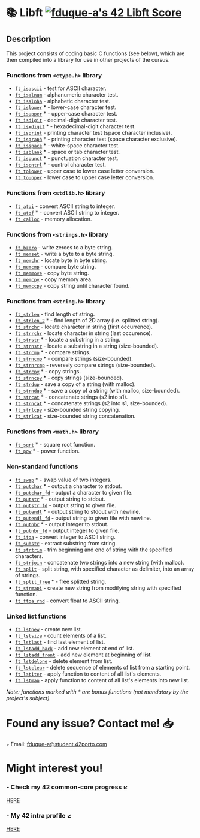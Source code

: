 # 📚 Libft [![fduque-a's 42 Libft Score](https://badge42.vercel.app/api/v2/cli4i2e8c001108jt19bvwefz/project/3063782)](https://github.com/JaeSeoKim/badge42)


## Description

This project consists of coding basic C functions (see below), which are then compiled into a library for use in other projects of the cursus.

### Functions from `<ctype.h>` library

* [`ft_isascii`](libft/srcs/is/ft_isascii.c)			- test for ASCII character.
* [`ft_isalnum`](libft/srcs/is/ft_isalnum.c)			- alphanumeric character test.
* [`ft_isalpha`](libft/srcs/is/ft_isalpha.c)			- alphabetic character test.
* [`ft_islower`](libft/srcs/is/ft_islower.c) *	- lower-case character test.
* [`ft_isupper`](libft/srcs/is/ft_isupper.c) *	- upper-case character test.
* [`ft_isdigit`](libft/srcs/is/ft_isdigit.c)			- decimal-digit character test.
* [`ft_isxdigit`](libft/srcs/is/ft_isxdigit.c) *	- hexadecimal-digit character test.
* [`ft_isprint`](libft/srcs/is/ft_isprint.c)			- printing character test (space character inclusive).
* [`ft_isgraph`](libft/srcs/is/ft_isgraph.c) *	- printing character test (space character exclusive).
* [`ft_isspace`](libft/srcs/is/ft_isspace.c) *	- white-space character test.
* [`ft_isblank`](libft/srcs/is/ft_isblank.c) *	- space or tab character test.
* [`ft_ispunct`](libft/srcs/is/ft_ispunct.c) *	- punctuation character test.
* [`ft_iscntrl`](libft/srcs/is/ft_iscntrl.c) *	- control character test.
* [`ft_tolower`](libft/srcs/to/ft_tolower.c)			- upper case to lower case letter conversion.
* [`ft_toupper`](libft/srcs/to/ft_toupper.c)			- lower case to upper case letter conversion.

### Functions from `<stdlib.h>` library

* [`ft_atoi`](libft/srcs/to/ft_atoi.c)		- convert ASCII string to integer.
* [`ft_atof`](libft/srcs/to/ft_atof.c) *		- convert ASCII string to integer.
* [`ft_calloc`](libft/srcs/mem/ft_calloc.c)	- memory allocation.

### Functions from `<strings.h>` library

* [`ft_bzero`](libft/srcs/mem/ft_bzero.c)		- write zeroes to a byte string.
* [`ft_memset`](libft/srcs/mem/ft_memset.c)		- write a byte to a byte string.
* [`ft_memchr`](libft/srcs/mem/ft_memchr.c)		- locate byte in byte string.
* [`ft_memcmp`](libft/srcs/mem/ft_memcmp.c)		- compare byte string.
* [`ft_memmove`](libft/srcs/mem/ft_memmove.c)	- copy byte string.
* [`ft_memcpy`](libft/srcs/mem/ft_memcpy.c)		- copy memory area.
* [`ft_memccpy`](libft/srcs/mem/ft_memccpy.c)	- copy string until character found.

### Functions from `<string.h>` library

* [`ft_strlen`](libft/srcs/str/ft_strlen.c)				- find length of string.
* [`ft_strlen_2`](libft/srcs/str/ft_strlen_2.c) *				- find length of 2D array (i.e. splitted string).
* [`ft_strchr`](libft/srcs/str/ft_strchr.c)				- locate character in string (first occurrence).
* [`ft_strrchr`](libft/srcs/str/ft_strrchr.c)			- locate character in string (last occurence).
* [`ft_strstr`](libft/srcs/str/ft_strstr.c) *		- locate a substring in a string.
* [`ft_strnstr`](libft/srcs/str/ft_strnstr.c)			- locate a substring in a string (size-bounded).
* [`ft_strcmp`](libft/srcs/str/ft_strcmp.c) *		- compare strings.
* [`ft_strncmp`](libft/srcs/str/ft_strncmp.c) *			- compare strings (size-bounded).
* [`ft_strnrcmp`](libft/srcs/str/ft_strnrcmp.c)			- reversely compare strings (size-bounded).
* [`ft_strcpy`](libft/srcs/str/ft_strcpy.c) *		- copy strings.
* [`ft_strncpy`](libft/srcs/str/ft_strncpy.c) *	- copy strings (size-bounded).
* [`ft_strdup`](libft/srcs/str/ft_strdup.c)				- save a copy of a string (with malloc).
* [`ft_strndup`](libft/srcs/str/ft_strndup.c) *	- save a copy of a string (with malloc, size-bounded).
* [`ft_strcat`](libft/srcs/str/ft_strcat.c) *		- concatenate strings (s2 into s1).
* [`ft_strncat`](libft/srcs/str/ft_strncat.c) *	- concatenate strings (s2 into s1, size-bounded).
* [`ft_strlcpy`](libft/srcs/str/ft_strlcpy.c)			- size-bounded string copying.
* [`ft_strlcat`](libft/srcs/str/ft_strlcat.c)			- size-bounded string concatenation.

### Functions from `<math.h>` library

* [`ft_sqrt`](libft/srcs/math/ft_sqrt.c) *	- square root function.
* [`ft_pow`](libft/srcs/math/ft_pow.c) *	- power function.

### Non-standard functions

* [`ft_swap`](libft/srcs/mem/ft_swap.c) *			- swap value of two integers.
* [`ft_putchar`](libft/srcs/put/ft_putchar.c) *	- output a character to stdout.
* [`ft_putchar_fd`](libft/srcs/put/ft_putchar_fd.c)		- output a character to given file.
* [`ft_putstr`](libft/srcs/put/ft_putstr.c) *		- output string to stdout.
* [`ft_putstr_fd`](libft/srcs/put/ft_putstr_fd.c)		- output string to given file.
* [`ft_putendl`](libft/srcs/put/ft_putendl.c) *	- output string to stdout with newline.
* [`ft_putendl_fd`](libft/srcs/put/ft_putendl_fd.c)		- output string to given file with newline.
* [`ft_putnbr`](libft/srcs/put/ft_putnbr.c) *		- output integer to stdout.
* [`ft_putnbr_fd`](libft/srcs/put/ft_putnbr_fd.c)		- output integer to given file.
* [`ft_itoa`](libft/srcs/to/ft_itoa.c)					- convert integer to ASCII string.
* [`ft_substr`](libft/srcs/str/ft_substr.c)				- extract substring from string.
* [`ft_strtrim`](libft/srcs/str/ft_strtrim.c)			- trim beginning and end of string with the specified characters.
* [`ft_strjoin`](libft/srcs/str/ft_strjoin.c)			- concatenate two strings into a new string (with malloc).
* [`ft_split`](libft/srcs/str/ft_split.c)				- split string, with specified character as delimiter, into an array of strings.
* [`ft_split_free`](libft/srcs/str/ft_split_free.c) *				- free splitted string.
* [`ft_strmapi`](libft/srcs/str/ft_strmapi.c)			- create new string from modifying string with specified function.
* [`ft_ftoa_rnd`](libft/srcs/str/ft_ftoa_rnd.c)			- convert float to ASCII string.

### Linked list functions

* [`ft_lstnew`](libft/srcs/lst/ft_lstnew.c)				- create new list.
* [`ft_lstsize`](libft/srcs/lst/ft_lstsize.c)			- count elements of a list.
* [`ft_lstlast`](libft/srcs/lst/ft_lstlast.c)			- find last element of list.
* [`ft_lstadd_back`](libft/srcs/lst/ft_lstadd_back.c)	- add new element at end of list.
* [`ft_lstadd_front`](libft/srcs/lst/ft_lstadd_front.c)	- add new element at beginning of list.
* [`ft_lstdelone`](libft/srcs/lst/ft_lstdelone.c)		- delete element from list.
* [`ft_lstclear`](libft/srcs/lst/ft_lstclear.c)			- delete sequence of elements of list from a starting point.
* [`ft_lstiter`](libft/srcs/lst/ft_lstiter.c)			- apply function to content of all list's elements.
* [`ft_lstmap`](libft/srcs/lst/ft_lstmap.c)				- apply function to content of all list's elements into new list.

_Note: functions marked with * are bonus functions (not mandatory by the project's subject)._

# Found any issue? Contact me! 📥

◦ Email: fduque-a@student.42porto.com

# Might interest you!

### - Check my 42 common-core progress ↙️

[HERE](https://github.com/fduquea/42cursus)

### - My 42 intra profile ↙️
[HERE](https://profile.intra.42.fr/users/fduque-a)
